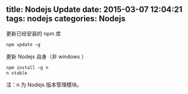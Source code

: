 title: Nodejs Update
date: 2015-03-07 12:04:21
tags: nodejs
categories: Nodejs
---
更新已经安装的 npm 库

``` bash
npm update –g
```

更新 Nodejs 自身（非 windows ）

``` bash
npm install –g n
n stable
```

注：n 为 Nodejs 版本管理模块。

